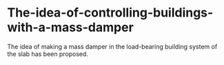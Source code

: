 # The-idea-of-controlling-buildings-with-a-mass-damper
The idea of making a mass damper in the load-bearing building system of the slab has been proposed.
